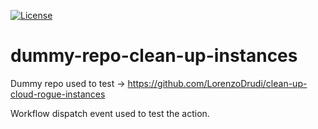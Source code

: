 [![License](https://img.shields.io/badge/License-Apache_2.0-blue.svg)](https://opensource.org/licenses/Apache-2.0)
# dummy-repo-clean-up-instances
Dummy repo used to test -> https://github.com/LorenzoDrudi/clean-up-cloud-rogue-instances

Workflow dispatch event used to test the action.

